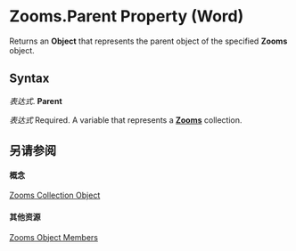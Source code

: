 
# Zooms.Parent Property (Word)

Returns an  **Object** that represents the parent object of the specified **Zooms** object.


## Syntax

 _表达式_. **Parent**

 _表达式_ Required. A variable that represents a **[Zooms](1a4d5375-ad91-1eb9-77cb-4a6f8dcc3eb8.md)** collection.


## 另请参阅


#### 概念


[Zooms Collection Object](1a4d5375-ad91-1eb9-77cb-4a6f8dcc3eb8.md)
#### 其他资源


[Zooms Object Members](http://msdn.microsoft.com/library/cba764fc-3420-7dac-a17c-76deaa6e6a9e%28Office.15%29.aspx)